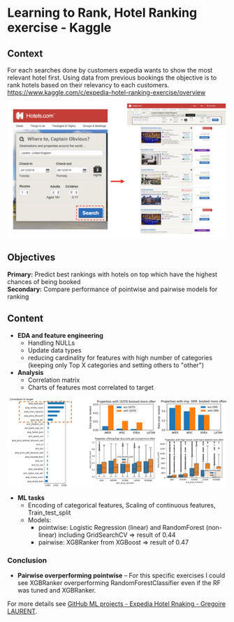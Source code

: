 # Learning to Rank, Hotel Ranking exercise - Kaggle

## Context
For each searches done by customers expedia wants to show the most relevant hotel first. Using data from previous bookings the objective is to rank hotels based on their relevancy to each customers.
<br> https://www.kaggle.com/c/expedia-hotel-ranking-exercise/overview

<img src="images/ranking_hcom.jpg?raw=true"/>

## Objectives
**Primary:** Predict best rankings with hotels on top which have the highest chances of being booked
<br> **Secondary:** Compare performance of pointwise and pairwise models for ranking

## Content
* **EDA and feature engineering**
  * Handling NULLs
  * Update data types
  * reducing cardinality for features with high number of categories (keeping only Top X categories and setting others to "other")
* **Analysis**
  * Correlation matrix
  * Charts of features most correlated to target

<img src="images/ranking_corr.jpg?raw=true"/>

* **ML tasks**
  * Encoding of categorical features, Scaling of continuous features, Train_test_split
  * Models: 
    * pointwise: Logistic Regression (linear) and RandomForest (non-linear) including GridSearchCV => result of 0.44
    * pairwise: XGBRanker from XGBoost => result of 0.47


### Conclusion
* **Pairwise overperforming pointwise** – For this specific exercises I could see XGBRanker overperforming RandomForestClassifier even if the RF was tuned and XGBRanker.

For more details see [GitHub ML projects - Expedia Hotel Rnaking - Gregoire LAURENT](https://github.com/Greg1806/ML_projects/blob/main/Hotel_Ranking_Kaggle.ipynb).
